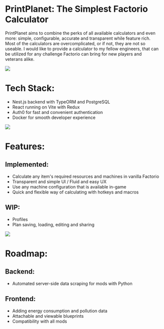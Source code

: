 # PrintPlanet: The Simplest Factorio Calculator

PrintPlanet aims to combine the perks of all available calculators and even more: simple, configurable, accurate and transparent while feature rich. Most of the calculators are overcomplicated, or if not, they are not so useable. I would like to provide a calculator to my fellow engineers, that can be utilized for any challenge Factorio can bring for new players and veterans alike.

![](https://i.imgur.com/zmlWDFt.png)

# Tech Stack:

- Nest.js backend with TypeORM and PostgreSQL
- React running on Vite with Redux
- Auth0 for fast and convenient authentication
- Docker for smooth developer experience

![](https://i.imgur.com/hWkZOHZ.png)

# Features:

## Implemented:

- Calculate any item's required resources and machines in vanilla Factorio
- Transparent and simple UI / Fluid and easy UX
- Use any machine configuration that is available in-game
- Quick and flexible way of calculating with hotkeys and macros

## WIP:

- Profiles
- Plan saving, loading, editing and sharing

![](https://i.imgur.com/yDPlM5L.png)

# Roadmap:

## Backend:

- Automated server-side data scraping for mods with Python

## Frontend:

- Adding energy consumption and pollution data
- Attachable and viewable blueprints
- Compatibility with all mods
